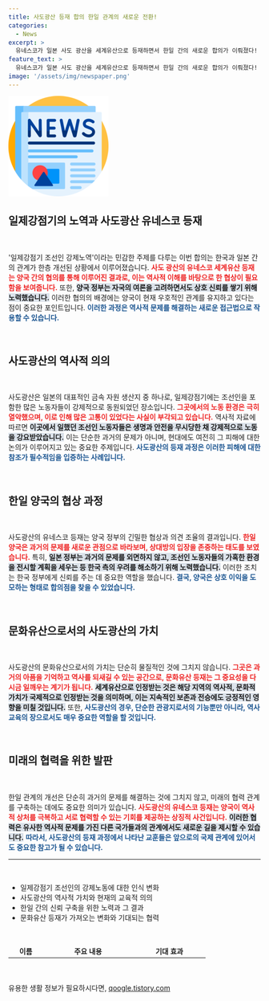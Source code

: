 ```yaml
---
title: 사도광산 등재 합의 한일 관계의 새로운 전환!
categories:
  - News
excerpt: >
  유네스코가 일본 사도 광산을 세계유산으로 등재하면서 한일 간의 새로운 합의가 이뤄졌다! 조선인 노동자의 가혹한 환경을 전시실에 담아 신뢰를 얻은 양국, 과거와 미래를 어떻게 풀어낼까? 클릭해 확인하세요!
feature_text: >
  유네스코가 일본 사도 광산을 세계유산으로 등재하면서 한일 간의 새로운 합의가 이뤄졌다! 조선인 노동자의 가혹한 환경을 전시실에 담아 신뢰를 얻은 양국, 과거와 미래를 어떻게 풀어낼까? 클릭해 확인하세요!
image: '/assets/img/newspaper.png'
---
```


<p><img src="/assets/img/newspaper.png" alt="kimp 속보" /></p>

<h2 data-ke-size="size26">일제강점기의 노역과 사도광산 유네스코 등재</h2>

<p data-ke-size="size16">&nbsp;</p>

<p>'일제강점기 조선인 강제노역'이라는 민감한 주제를 다루는 이번 합의는 한국과 일본 간의 관계가 한층 개선된 상황에서 이루어졌습니다. <b><span style="color: #ee2323;">사도 광산의 유네스코 세계유산 등재는 양국 간의 협의를 통해 이루어진 결과로, 이는 역사적 이해를 바탕으로 한 협상이 필요함을 보여줍니다.</span></b> 또한, <b><span style="background-color: #21538527;">양국 정부는 자국의 여론을 고려하면서도 상호 신뢰를 쌓기 위해 노력했습니다.</span></b> 이러한 협의의 배경에는 양국이 현재 우호적인 관계를 유지하고 있다는 점이 중요한 포인트입니다. <b><span style="color: #1a5490;">이러한 과정은 역사적 문제를 해결하는 새로운 접근법으로 작용할 수 있습니다.</span></b></p>

<p data-ke-size="size16">&nbsp;</p>

<h2 data-ke-size="size26">사도광산의 역사적 의의</h2>

<p data-ke-size="size16">&nbsp;</p>

<p>사도광산은 일본의 대표적인 금속 자원 생산지 중 하나로, 일제강점기에는 조선인을 포함한 많은 노동자들이 강제적으로 동원되었던 장소입니다. <b><span style="color: #ee2323;">그곳에서의 노동 환경은 극히 열악했으며, 이로 인해 많은 고통이 있었다는 사실이 부각되고 있습니다.</span></b> 역사적 자료에 따르면 <b><span style="background-color: #21538527;">이곳에서 일했던 조선인 노동자들은 생명과 안전을 무시당한 채 강제적으로 노동을 강요받았습니다.</span></b> 이는 단순한 과거의 문제가 아니며, 현대에도 여전히 그 피해에 대한 논의가 이루어지고 있는 중요한 주제입니다. <b><span style="color: #1a5490;">사도광산의 등재 과정은 이러한 피해에 대한 참조가 필수적임을 입증하는 사례입니다.</span></b></p>

<p data-ke-size="size16">&nbsp;</p>

<h2 data-ke-size="size26">한일 양국의 협상 과정</h2>

<p data-ke-size="size16">&nbsp;</p>

<p>사도광산의 유네스코 등재는 양국 정부의 긴밀한 협상과 의견 조율의 결과입니다. <b><span style="color: #ee2323;">한일 양국은 과거의 문제를 새로운 관점으로 바라보며, 상대방의 입장을 존중하는 태도를 보였습니다.</span></b> 특히, <b><span style="background-color: #21538527;">일본 정부는 과거의 문제를 외면하지 않고, 조선인 노동자들의 가혹한 환경을 전시할 계획을 세우는 등 한국 측의 우려를 해소하기 위해 노력했습니다.</span></b> 이러한 조치는 한국 정부에게 신뢰를 주는 데 중요한 역할을 했습니다. <b><span style="color: #1a5490;">결국, 양국은 상호 이익을 도모하는 형태로 합의점을 찾을 수 있었습니다.</span></b></p>

<p data-ke-size="size16">&nbsp;</p>

<h2 data-ke-size="size26">문화유산으로서의 사도광산의 가치</h2>

<p data-ke-size="size16">&nbsp;</p>

<p>사도광산의 문화유산으로서의 가치는 단순히 물질적인 것에 그치지 않습니다. <b><span style="color: #ee2323;">그곳은 과거의 아픔을 기억하고 역사를 되새길 수 있는 공간으로, 문화유산 등재는 그 중요성을 다시금 일깨우는 계기가 됩니다.</span></b> <b><span style="background-color: #21538527;">세계유산으로 인정받는 것은 해당 지역의 역사적, 문화적 가치가 국제적으로 인정받는 것을 의미하며, 이는 지속적인 보존과 전승에도 긍정적인 영향을 미칠 것입니다.</span></b> 또한, <b><span style="color: #1a5490;">사도광산의 경우, 단순한 관광지로서의 기능뿐만 아니라, 역사 교육의 장으로서도 매우 중요한 역할을 할 것입니다.</span></b></p>

<p data-ke-size="size16">&nbsp;</p>

<h2 data-ke-size="size26">미래의 협력을 위한 발판</h2>

<p data-ke-size="size16">&nbsp;</p>

<p>한일 관계의 개선은 단순히 과거의 문제를 해결하는 것에 그치지 않고, 미래의 협력 관계를 구축하는 데에도 중요한 의미가 있습니다. <b><span style="color: #ee2323;">사도광산의 유네스코 등재는 양국이 역사적 상처를 극복하고 서로 협력할 수 있는 기회를 제공하는 상징적 사건입니다.</span></b> <b><span style="background-color: #21538527;">이러한 협력은 유사한 역사적 문제를 가진 다른 국가들과의 관계에서도 새로운 길을 제시할 수 있습니다.</span></b> <b><span style="color: #1a5490;">따라서, 사도광산의 등재 과정에서 나타난 교훈들은 앞으로의 국제 관계에 있어서도 중요한 참고가 될 수 있습니다.</span></b></p>

<hr>

<p data-ke-size="size16">&nbsp;</p>

<ul>
<li>일제강점기 조선인의 강제노동에 대한 인식 변화</li>
<li>사도광산의 역사적 가치와 현재의 교육적 의의</li>
<li>한일 간의 신뢰 구축을 위한 노력과 그 결과</li>
<li>문화유산 등재가 가져오는 변화와 기대되는 협력</li>
</ul>

<p data-ke-size="size16">&nbsp;</p>

<table style="width: 100%; height: 30px;">
  <thead>
    <tr>
      <td style="text-align: center; height: 17px;"><b>이름</b></td>
      <td style="text-align: center; height: 17px;"><b>주요 내용</b></td>
      <td style="text-align: center; height: 17px;"><b>기대 효과</b></td>
    </tr>
  </thead>
  <tbody>
    <tr>
      <td style="text-align: center; height: 17px;"><b>사도광산</b></td>
      <td style="text-align: center; height: 17px;"><b>조선인 노동자의 역사적 경험</b></td>
      <td style="text-align: center; height: 17px;"><b>역사 교육 및 관광 자원</b></td>
    </tr>
    <tr>
      <td style="text-align: center; height: 17px;"><b>한일 관계</b></td>
      <td style="text-align: center; height: 17px;"><b>협력과 신뢰 구축</b></td>
      <td style="text-align: center; height: 17px;"><b>미래 지향적 관계</b></td>
    </tr>
  </tbody>
</table>

<p data-ke-size="size16">&nbsp;</p>
유용한 생활 정보가 필요하시다면, <a href="https://qoogle.tistory.com" rel="dofollow">qoogle.tistory.com</a>


